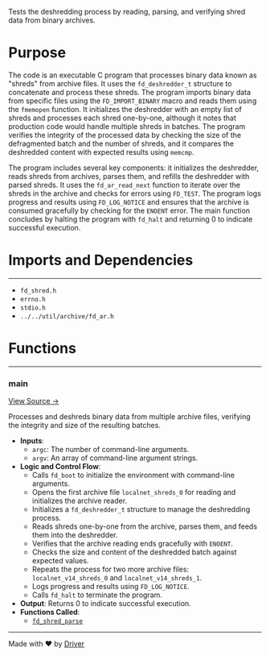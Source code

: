<!--------------------------------------------------------------------------------->
<!-- IMPORTANT: This file is auto-generated by Driver (https://driver.ai). -------->
<!-- Manual edits may be overwritten on future commits. --------------------------->
<!--------------------------------------------------------------------------------->

Tests the deshredding process by reading, parsing, and verifying shred data from binary archives.

# Purpose
The code is an executable C program that processes binary data known as "shreds" from archive files. It uses the `fd_deshredder_t` structure to concatenate and process these shreds. The program imports binary data from specific files using the `FD_IMPORT_BINARY` macro and reads them using the `fmemopen` function. It initializes the deshredder with an empty list of shreds and processes each shred one-by-one, although it notes that production code would handle multiple shreds in batches. The program verifies the integrity of the processed data by checking the size of the defragmented batch and the number of shreds, and it compares the deshredded content with expected results using `memcmp`.

The program includes several key components: it initializes the deshredder, reads shreds from archives, parses them, and refills the deshredder with parsed shreds. It uses the `fd_ar_read_next` function to iterate over the shreds in the archive and checks for errors using `FD_TEST`. The program logs progress and results using `FD_LOG_NOTICE` and ensures that the archive is consumed gracefully by checking for the `ENOENT` error. The main function concludes by halting the program with `fd_halt` and returning 0 to indicate successful execution.
# Imports and Dependencies

---
- `fd_shred.h`
- `errno.h`
- `stdio.h`
- `../../util/archive/fd_ar.h`


# Functions

---
### main<!-- {{#callable:main}} -->
[View Source →](<../../../../../src/ballet/shred/test_deshredder.c#L13>)

Processes and deshreds binary data from multiple archive files, verifying the integrity and size of the resulting batches.
- **Inputs**:
    - `argc`: The number of command-line arguments.
    - `argv`: An array of command-line argument strings.
- **Logic and Control Flow**:
    - Calls `fd_boot` to initialize the environment with command-line arguments.
    - Opens the first archive file `localnet_shreds_0` for reading and initializes the archive reader.
    - Initializes a `fd_deshredder_t` structure to manage the deshredding process.
    - Reads shreds one-by-one from the archive, parses them, and feeds them into the deshredder.
    - Verifies that the archive reading ends gracefully with `ENOENT`.
    - Checks the size and content of the deshredded batch against expected values.
    - Repeats the process for two more archive files: `localnet_v14_shreds_0` and `localnet_v14_shreds_1`.
    - Logs progress and results using `FD_LOG_NOTICE`.
    - Calls `fd_halt` to terminate the program.
- **Output**: Returns 0 to indicate successful execution.
- **Functions Called**:
    - [`fd_shred_parse`](<fd_shred.c.md#fd_shred_parse>)



---
Made with ❤️ by [Driver](https://www.driver.ai/)